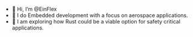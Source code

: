 - 👋 Hi, I’m @EinFlex
- 👀 I do Embedded development with a focus on aerospace applications.
- 🌱 I am exploring how Rust could be a viable option for safety critical applications.

<!---
EinFlex/EinFlex is a ✨ special ✨ repository because its `README.md` (this file) appears on your GitHub profile.
You can click the Preview link to take a look at your changes.
--->
